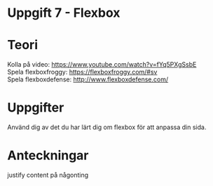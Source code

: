 # Uppgift 7 - Flexbox

# Teori
Kolla på video: https://www.youtube.com/watch?v=fYq5PXgSsbE  
Spela flexboxfroggy: https://flexboxfroggy.com/#sv  
Spela flexboxdefense: http://www.flexboxdefense.com/  

# Uppgifter
Använd dig av det du har lärt dig om flexbox för att anpassa din sida.

# Anteckningar
justify content på någonting